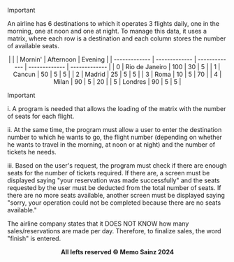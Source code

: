 

> [!IMPORTANT]
> 
> An airline has 6 destinations to which it operates 3 flights daily, one in the morning, one at noon and one at night. To manage this data, it uses a matrix, where each row is a destination and each column stores the number of available seats.

<div align="center"> 
|  |  | Mornin'  | Afternoon | Evening |
| ------------- | ------------- | ------------- | ------------- | ------------- |
| 0  | Rio de Janeiro  | 100  | 30  | 5  |
| 1  | Cancun  | 50  | 5  | 5  |
| 2  | Madrid  | 25  | 5  | 5  |
| 3  | Roma  | 10  | 5  | 70  |
| 4  | Milan  | 90  | 5  | 20  |
| 5  | Londres  | 90  | 5  | 5  |
</div>

> [!IMPORTANT]
> i. A program is needed that allows the loading of the matrix with the number of seats for each flight.
> 
> ii. At the same time, the program must allow a user to enter the destination number to which he wants to go, the flight number (depending on whether he wants to travel in the morning, at noon or at night) and the number of tickets he needs.
> 
> iii. Based on the user's request, the program must check if there are enough seats for the number of tickets required. If there are, a screen must be displayed saying "your reservation was made successfully" and the seats requested by the user must be deducted from the total number of seats. If there are no more seats available, another screen must be displayed saying "sorry, your operation could not be completed because there are no seats available."
> 
> The airline company states that it DOES NOT KNOW how many sales/reservations are made per day. Therefore, to finalize sales, the word "finish" is entered.

<div align="center"> 
<b> All lefts reserved 	&#169; Memo Sainz 2024 </b>
</div>
